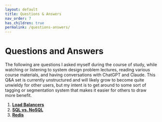 ```yaml
---
layout: default
title: Questions & Answers
nav_order: 7
has_children: true
permalink: /questions-answers/
---
```


# Questions and Answers #

The following are questions I asked myself during the course of study, while watching or listening to system design problem lectures, reading various course materials, and having conversations with ChatGPT and Claude. This Q&A set is currently unstructured and will likely grow to become quite unwieldy for other users, but my intent is to get around to some sort of tagging or segmentation system that makes it easier for others to draw more benefit.

1. **[Load Balancers](load-balanacers.html)**
2. **[SQL vs. NoSQL](sql-nosql.html)**
3. **[Redis](redis.html)**